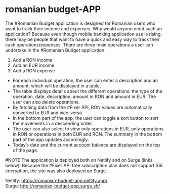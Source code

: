 # romanian budget-APP

The #Romanian Budget application is designed for Romanian users who want to track their income and expenses. Why would anyone need such an application? Because even though mobile banking application use is rising, there may be people that want to have a quick and easy way to track their cash operations/expenses.
There are three main operations a user can undertake in the #Romanian Budget application:

1.	Add a RON income
2.	Add an EUR income
3.	Add a RON expense

-	For each individual operation, the user can enter a description and an amount, which will be displayed in a table.
-	The table displays details about the different operations: the type of the operation, date, description, amount in RON and amount in EUR. The user can also delete operations.
-	By fetching data from the #Fixer API, RON values are automatically converted to EUR and vice-versa.
-	In the bottom part of the app, the user can toggle a sort button to sort the movements in a descending order.
-	The user can also select to view only operations in EUR, only operations in RON or operations in both EUR and RON. The summary in the bottom part of the app updates accordingly.
-	Today’s date and the current account balance are displayed on the top of the page. 

#NOTE
The application is deployed both on Netlify and on Surge (links below). Because the #Fixer API free subscription plan does not support SSL encryption, the site was also deployed on Surge.

Netlify: https://romanian-budget-app.netlify.app/ <br>
Surge: http://romanian-budget-app.surge.sh/

